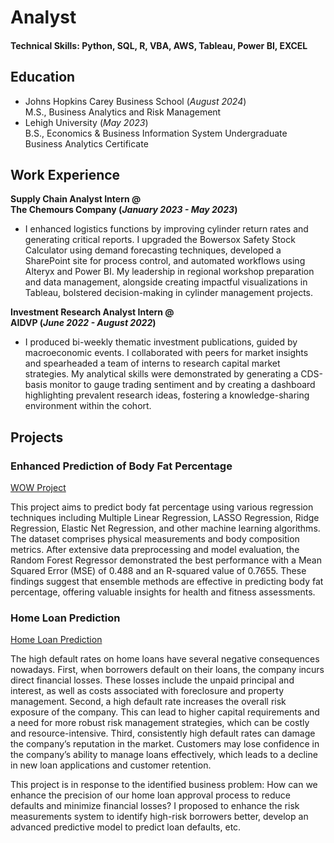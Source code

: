 # Analyst


#### Technical Skills: Python, SQL, R, VBA, AWS, Tableau, Power BI, EXCEL

## Education
- Johns Hopkins Carey Business School (_August 2024_) \
  M.S., Business Analytics and Risk Management         		
- Lehigh University (_May 2023_) \
  B.S., Economics & Business Information System
  Undergraduate Business Analytics Certificate

## Work Experience
**Supply Chain Analyst Intern @ \
The Chemours Company (_January 2023 - May 2023_)**
- I enhanced logistics functions by improving cylinder return rates and generating critical reports. I upgraded the Bowersox Safety Stock Calculator using demand forecasting techniques, developed a SharePoint site for process control, and automated workflows using Alteryx and Power BI. My leadership in regional workshop preparation and data management, alongside creating impactful visualizations in Tableau, bolstered decision-making in cylinder management projects.

**Investment Research Analyst Intern @ \
AIDVP (_June 2022 - August 2022_)**
- I produced bi-weekly thematic investment publications, guided by macroeconomic events. I collaborated with peers for market insights and spearheaded a team of interns to research capital market strategies. My analytical skills were demonstrated by generating a CDS-basis monitor to gauge trading sentiment and by creating a dashboard highlighting prevalent research ideas, fostering a knowledge-sharing environment within the cohort.

## Projects
### Enhanced Prediction of Body Fat Percentage
[WOW Project](https://colab.research.google.com/gist/clay-lu/3b3b8e36a4bdc36eb86d0d61e57eb3ae/wow-project-notebook.ipynb)

This project aims to predict body fat percentage using various regression techniques including Multiple Linear Regression, LASSO Regression, Ridge Regression, Elastic Net Regression, and other machine learning algorithms. The dataset comprises physical measurements and body composition metrics. After extensive data preprocessing and model evaluation, the Random Forest Regressor demonstrated the best performance with a Mean Squared Error (MSE) of 0.488 and an R-squared value of 0.7655. These findings suggest that ensemble methods are effective in predicting body fat percentage, offering valuable insights for health and fitness assessments.

### Home Loan Prediction
[Home Loan Prediction](https://github.com/clay-lu/portfolio/blob/766fa72ccd0c68f94816569f4ae14c886be2ea26/D.S%20Final%20Project%20R%20Markdown-finalversion.Rmd)

The high default rates on home loans have several negative consequences nowadays. First, when borrowers default on their loans, the company incurs direct financial losses. These losses include the unpaid principal and interest, as well as costs associated with foreclosure and property management. Second, a high default rate increases the overall risk exposure of the company. This can lead to higher capital requirements and a need for more robust risk management strategies, which can be costly and resource-intensive. Third, consistently high default rates can damage the company’s reputation in the market. Customers may lose confidence in the company’s ability to manage loans effectively, which leads to a decline in new loan applications and customer retention.

This project is in response to the identified business problem: How can we enhance the precision of our home loan approval process to reduce defaults and minimize financial losses?
I proposed to enhance the risk measurements system to identify high-risk borrowers better, develop an advanced predictive model to predict loan defaults, etc.
